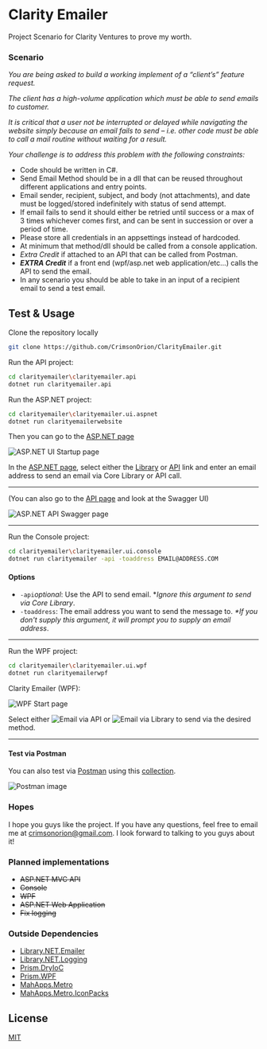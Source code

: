 # Clarity Emailer
Project Scenario for Clarity Ventures to prove my worth.

### Scenario
_You are being asked to build a working implement of a “client’s” feature request._

_The client has a high-volume application which must be able to send emails to customer._

_It is critical that a user not be interrupted or delayed while navigating the website simply because an
email fails to send – i.e. other code must be able to call a mail routine without waiting for a result._

_Your challenge is to address this problem with the following constraints:_

* Code should be written in C#.
* Send Email Method should be in a dll that can be reused throughout different applications and
entry points.
* Email sender, recipient, subject, and body (not attachments), and date must be logged/stored
indefinitely with status of send attempt.
* If email fails to send it should either be retried until success or a max of 3 times whichever
comes first, and can be sent in succession or over a period of time.
* Please store all credentials in an appsettings instead of hardcoded.
* At minimum that method/dll should be called from a console application.
* _Extra Credit_ if attached to an API that can be called from Postman.
* _**EXTRA Credit**_ if a front end (wpf/asp.net web application/etc...) calls the API to send the email.
* In any scenario you should be able to take in an input of a recipient email to send a test email. 

## Test & Usage

Clone the repository locally
```bash
git clone https://github.com/CrimsonOrion/ClarityEmailer.git
```
Run the API project:
```bash
cd clarityemailer\clarityemailer.api
dotnet run clarityemailer.api
```
Run the ASP.NET project:
```bash
cd clarityemailer\clarityemailer.ui.aspnet
dotnet run clarityemailerwebsite
```

Then you can go to the [ASP.NET page](https://localhost:7135)
<p align="left">
  <img src="https://www.crimsonorion.com/img/ClarityEmailer-ASPNET-Startpage.png" alt="ASP.NET UI Startup page" />
</p>

In the [ASP.NET page](https://localhost:7135), select either the [Library](https://localhost:7135/LibraryEmailer) or [API](https://localhost:7135/APIEmailer) link and enter an email address to send an email via Core Library or API call.

---
(You can also go to the [API page](https://localhost:7185/swagger) and look at the Swagger UI)
<p align="left">
  <img src="https://www.crimsonorion.com/img/ClarityEmailer-API-Swagger.png" alt="ASP.NET API Swagger page" />
</p>

---

Run the Console project:
```bash
cd clarityemailer\clarityemailer.ui.console
dotnet run clarityemailer -api -toaddress EMAIL@ADDRESS.COM
```

#### Options
* `-api`_optional_: Use the API to send email. *_Ignore this argument to send via Core Library_.
* `-toaddress`: The email address you want to send the message to. _*If you don't supply this argument, it will prompt you to supply an email address_.
---

Run the WPF project:
```bash
cd clarityemailer\clarityemailer.ui.wpf
dotnet run clarityemailerwpf
```

Clarity Emailer (WPF):
<p align="left">
  <img src="https://www.crimsonorion.com/img/ClarityEmailer-WPF-Start.png" alt="WPF Start page" />
</p>

Select either <img src="https://www.crimsonorion.com/img/ClarityEmailer-WPF-EmailAPI.png" alt="Email via API" /> or <img src="https://www.crimsonorion.com/img/ClarityEmailer-WPF-EmailLibrary.png" alt="Email via Library" /> to send via the desired method.

---
#### Test via Postman
You can also test via [Postman](https://www.postman.com) using this [collection](https://www.crimsonorion.com/img/ClarityEmailer.postman_collection.json).
<p align="left">
  <img src="https://www.crimsonorion.com/img/ClarityEmailer-Postman.png" alt="Postman image" />
</p>

### Hopes
I hope you guys like the project. If you have any questions, feel free to email me at crimsonorion@gmail.com. I look forward to talking to you guys about it!

### Planned implementations

* ~~ASP.NET MVC API~~
* ~~Console~~
* ~~WPF~~
* ~~ASP.NET Web Application~~
* ~~Fix logging~~

### Outside Dependencies

* [Library.NET.Emailer](https://www.nuget.org/packages/Library.NET.Emailer/)
* [Library.NET.Logging](https://www.nuget.org/packages/Library.NET.Logging/)
* [Prism.DryIoC](https://www.nuget.org/packages/Prism.DryIoC/)
* [Prism.WPF](https://www.nuget.org/packages/Prism.WPF/)
* [MahApps.Metro](https://www.nuget.org/packages/MahApps.Metro/)
* [MahApps.Metro.IconPacks](https://www.nuget.org/packages/MahApps.Metro.IconPacks/)

## License
[MIT](https://choosealicense.com/licenses/mit/)
